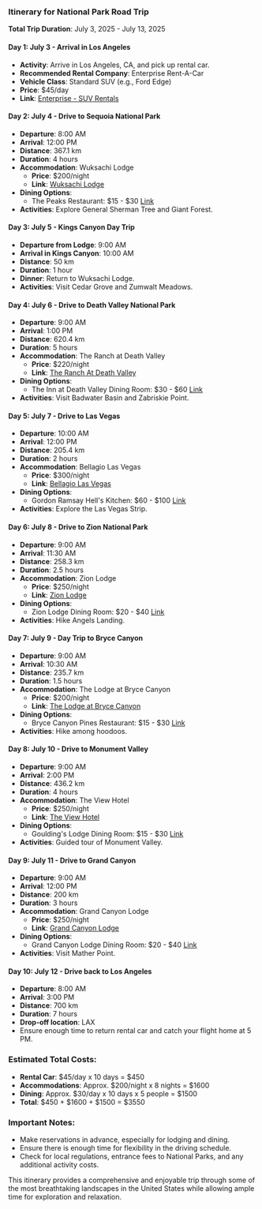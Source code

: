 ### Itinerary for National Park Road Trip

**Total Trip Duration**: July 3, 2025 - July 13, 2025

#### Day 1: July 3 - Arrival in Los Angeles
- **Activity**: Arrive in Los Angeles, CA, and pick up rental car.
- **Recommended Rental Company**: Enterprise Rent-A-Car
- **Vehicle Class**: Standard SUV (e.g., Ford Edge)
- **Price**: $45/day
- **Link**: [Enterprise - SUV Rentals](https://www.enterprise.com/en/car-rental-locations/us/ca/los-angeles/suv.html)

#### Day 2: July 4 - Drive to Sequoia National Park
- **Departure**: 8:00 AM
- **Arrival**: 12:00 PM
- **Distance**: 367.1 km
- **Duration**: 4 hours
- **Accommodation**: Wuksachi Lodge
  - **Price**: $200/night
  - **Link**: [Wuksachi Lodge](https://www.visitsequoia.com/stay/lodging/) 
- **Dining Options**:
  - The Peaks Restaurant: $15 - $30 [Link](https://www.tripadvisor.com/Restaurant_Review-g143050-d1224871-Reviews-The_Peaks_Restaurant-Sequoia_and_Kings_Canyon_National_Park_California.html)
- **Activities**: Explore General Sherman Tree and Giant Forest.

#### Day 3: July 5 - Kings Canyon Day Trip
- **Departure from Lodge**: 9:00 AM
- **Arrival in Kings Canyon**: 10:00 AM
- **Distance**: 50 km
- **Duration**: 1 hour
- **Dinner**: Return to Wuksachi Lodge.
- **Activities**: Visit Cedar Grove and Zumwalt Meadows.

#### Day 4: July 6 - Drive to Death Valley National Park
- **Departure**: 9:00 AM
- **Arrival**: 1:00 PM
- **Distance**: 620.4 km
- **Duration**: 5 hours
- **Accommodation**: The Ranch at Death Valley
  - **Price**: $220/night
  - **Link**: [The Ranch At Death Valley](https://www.nps.gov/deva/planyourvisit/lodging.htm)
- **Dining Options**:
  - The Inn at Death Valley Dining Room: $30 - $60 [Link](https://www.tripadvisor.com/Restaurant_Review-g143021-d950588-Reviews-The_Inn_at_Death_Valley_Dining_Room-Death_Valley_National_Park_California.html)
- **Activities**: Visit Badwater Basin and Zabriskie Point.

#### Day 5: July 7 - Drive to Las Vegas
- **Departure**: 10:00 AM
- **Arrival**: 12:00 PM
- **Distance**: 205.4 km
- **Duration**: 2 hours
- **Accommodation**: Bellagio Las Vegas
  - **Price**: $300/night
  - **Link**: [Bellagio Las Vegas](https://www.bellagio.com/)
- **Dining Options**:
  - Gordon Ramsay Hell's Kitchen: $60 - $100 [Link](https://www.hellskitchenlasvegas.com/)
- **Activities**: Explore the Las Vegas Strip.

#### Day 6: July 8 - Drive to Zion National Park
- **Departure**: 9:00 AM
- **Arrival**: 11:30 AM
- **Distance**: 258.3 km
- **Duration**: 2.5 hours
- **Accommodation**: Zion Lodge
  - **Price**: $250/night
  - **Link**: [Zion Lodge](https://zionlodge.com/)
- **Dining Options**:
  - Zion Lodge Dining Room: $20 - $40 [Link](https://www.tripadvisor.com/Restaurant_Review-g143057-d112743-Reviews-Zion_Lodge_Dining_Room-Zion_National_Park_Utah.html)
- **Activities**: Hike Angels Landing.

#### Day 7: July 9 - Day Trip to Bryce Canyon
- **Departure**: 9:00 AM
- **Arrival**: 10:30 AM
- **Distance**: 235.7 km
- **Duration**: 1.5 hours
- **Accommodation**: The Lodge at Bryce Canyon
  - **Price**: $200/night
  - **Link**: [The Lodge at Bryce Canyon](https://www.nps.gov/brca/planyourvisit/lodging.htm)
- **Dining Options**:
  - Bryce Canyon Pines Restaurant: $15 - $30 [Link](https://www.tripadvisor.com/Restaurants-g143015-Bryce_Canyon_National_Park_Utah.html)
- **Activities**: Hike among hoodoos.

#### Day 8: July 10 - Drive to Monument Valley
- **Departure**: 9:00 AM
- **Arrival**: 2:00 PM
- **Distance**: 436.2 km
- **Duration**: 4 hours
- **Accommodation**: The View Hotel
  - **Price**: $250/night
  - **Link**: [The View Hotel](https://www.tripadvisor.com/Hotels-g57072-Monument_Valley_Utah-Hotels.html)
- **Dining Options**:
  - Goulding's Lodge Dining Room: $15 - $30 [Link](https://www.tripadvisor.com/Restaurant_Review-g57072-d1058259-Reviews-Goulding_s_Lodge_Dining_Room-Monument_Valley_Utah.html)
- **Activities**: Guided tour of Monument Valley.

#### Day 9: July 11 - Drive to Grand Canyon
- **Departure**: 9:00 AM
- **Arrival**: 12:00 PM
- **Distance**: 200 km
- **Duration**: 3 hours
- **Accommodation**: Grand Canyon Lodge
  - **Price**: $250/night
  - **Link**: [Grand Canyon Lodge](https://www.grandcanyonlodges.com/)
- **Dining Options**:
  - Grand Canyon Lodge Dining Room: $20 - $40 [Link](https://www.tripadvisor.com/Restaurant_Review-g143028-d1991390-Reviews-Grand_Canyon_Lodge_Dining_Room-Grand_Canyon_National_Park_Arizona.html)
- **Activities**: Visit Mather Point.

#### Day 10: July 12 - Drive back to Los Angeles
- **Departure**: 8:00 AM
- **Arrival**: 3:00 PM
- **Distance**: 700 km
- **Duration**: 7 hours
- **Drop-off location**: LAX
- Ensure enough time to return rental car and catch your flight home at 5 PM.

### Estimated Total Costs:
- **Rental Car**: $45/day x 10 days = $450
- **Accommodations**: Approx. $200/night x 8 nights = $1600
- **Dining**: Approx. $30/day x 10 days x 5 people = $1500
- **Total**: $450 + $1600 + $1500 = $3550

### Important Notes:
- Make reservations in advance, especially for lodging and dining.
- Ensure there is enough time for flexibility in the driving schedule.
- Check for local regulations, entrance fees to National Parks, and any additional activity costs.

This itinerary provides a comprehensive and enjoyable trip through some of the most breathtaking landscapes in the United States while allowing ample time for exploration and relaxation.

